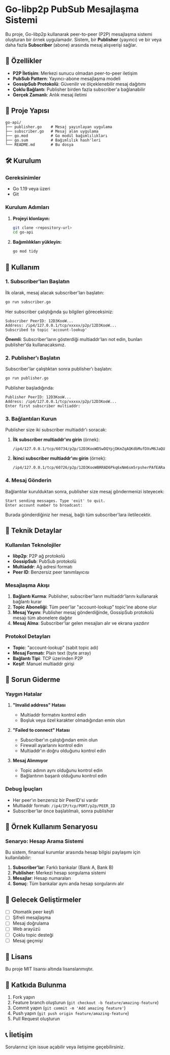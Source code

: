 # Go-libp2p PubSub Mesajlaşma Sistemi

Bu proje, Go-libp2p kullanarak peer-to-peer (P2P) mesajlaşma sistemi oluşturan bir örnek uygulamadır. Sistem, bir **Publisher** (yayıncı) ve bir veya daha fazla **Subscriber** (abone) arasında mesaj alışverişi sağlar.

## 🚀 Özellikler

- **P2P İletişim**: Merkezi sunucu olmadan peer-to-peer iletişim
- **PubSub Pattern**: Yayıncı-abone mesajlaşma modeli
- **GossipSub Protokolü**: Güvenilir ve ölçeklenebilir mesaj dağıtımı
- **Çoklu Bağlantı**: Publisher birden fazla subscriber'a bağlanabilir
- **Gerçek Zamanlı**: Anlık mesaj iletimi

## 📁 Proje Yapısı

```
go-api/
├── publisher.go    # Mesaj yayınlayan uygulama
├── subscriber.go   # Mesaj alan uygulama
├── go.mod          # Go modül bağımlılıkları
├── go.sum          # Bağımlılık hash'leri
└── README.md       # Bu dosya
```

## 🛠️ Kurulum

### Gereksinimler

- Go 1.19 veya üzeri
- Git

### Kurulum Adımları

1. **Projeyi klonlayın:**
   ```bash
   git clone <repository-url>
   cd go-api
   ```

2. **Bağımlılıkları yükleyin:**
   ```bash
   go mod tidy
   ```

## 🎯 Kullanım

### 1. Subscriber'ları Başlatın

İlk olarak, mesaj alacak subscriber'ları başlatın:

```bash
go run subscriber.go
```

Her subscriber çalıştığında şu bilgileri göreceksiniz:
```
Subscriber PeerID: 12D3KooW...
Address: /ip4/127.0.0.1/tcp/xxxxx/p2p/12D3KooW...
Subscribed to topic 'account-lookup'
```

**Önemli**: Subscriber'ların gösterdiği multiaddr'ları not edin, bunları publisher'da kullanacaksınız.

### 2. Publisher'ı Başlatın

Subscriber'lar çalıştıktan sonra publisher'ı başlatın:

```bash
go run publisher.go
```

Publisher başladığında:
```
Publisher PeerID: 12D3KooW...
Address: /ip4/127.0.0.1/tcp/xxxxx/p2p/12D3KooW...
Enter first subscriber multiaddr:
```

### 3. Bağlantıları Kurun

Publisher size iki subscriber multiaddr'ı soracak:

1. **İlk subscriber multiaddr'ını girin** (örnek):
   ```
   /ip4/127.0.0.1/tcp/60734/p2p/12D3KooWD5wDQYpjDKmZqAQKdbMufDXvM6JaQUm2ZH4WcsC8T1fd
   ```

2. **İkinci subscriber multiaddr'ını girin** (örnek):
   ```
   /ip4/127.0.0.1/tcp/60726/p2p/12D3KooWBRRAD6Pkq6xNm6sm5rpsherPAfEARa3GtnCoZyruhBLg
   ```

### 4. Mesaj Gönderin

Bağlantılar kurulduktan sonra, publisher size mesaj göndermenizi isteyecek:

```
Start sending messages. Type 'exit' to quit.
Enter account number to broadcast: 
```

Burada gönderdiğiniz her mesaj, bağlı tüm subscriber'lara iletilecektir.

## 🔧 Teknik Detaylar

### Kullanılan Teknolojiler

- **libp2p**: P2P ağ protokolü
- **GossipSub**: PubSub protokolü
- **Multiaddr**: Ağ adresi formatı
- **Peer ID**: Benzersiz peer tanımlayıcısı

### Mesajlaşma Akışı

1. **Bağlantı Kurma**: Publisher, subscriber'ların multiaddr'larını kullanarak bağlantı kurar
2. **Topic Aboneliği**: Tüm peer'lar "account-lookup" topic'ine abone olur
3. **Mesaj Yayını**: Publisher mesaj gönderdiğinde, GossipSub protokolü mesajı tüm abonelere dağıtır
4. **Mesaj Alma**: Subscriber'lar gelen mesajları alır ve ekrana yazdırır

### Protokol Detayları

- **Topic**: "account-lookup" (sabit topic adı)
- **Mesaj Formatı**: Plain text (byte array)
- **Bağlantı Tipi**: TCP üzerinden P2P
- **Keşif**: Manuel multiaddr girişi

## 🐛 Sorun Giderme

### Yaygın Hatalar

1. **"Invalid address" Hatası**
   - Multiaddr formatını kontrol edin
   - Boşluk veya özel karakter olmadığından emin olun

2. **"Failed to connect" Hatası**
   - Subscriber'ın çalıştığından emin olun
   - Firewall ayarlarını kontrol edin
   - Multiaddr'ın doğru olduğunu kontrol edin

3. **Mesaj Alınmıyor**
   - Topic adının aynı olduğunu kontrol edin
   - Bağlantının başarılı olduğunu kontrol edin

### Debug İpuçları

- Her peer'ın benzersiz bir PeerID'si vardır
- Multiaddr formatı: `/ip4/IP/tcp/PORT/p2p/PEER_ID`
- Subscriber'lar önce başlatılmalı, sonra publisher

## 📝 Örnek Kullanım Senaryosu

### Senaryo: Hesap Arama Sistemi

Bu sistem, finansal kurumlar arasında hesap bilgisi paylaşımı için kullanılabilir:

1. **Subscriber'lar**: Farklı bankalar (Bank A, Bank B)
2. **Publisher**: Merkezi hesap sorgulama sistemi
3. **Mesajlar**: Hesap numaraları
4. **Sonuç**: Tüm bankalar aynı anda hesap sorgularını alır

## 🔮 Gelecek Geliştirmeler

- [ ] Otomatik peer keşfi
- [ ] Şifreli mesajlaşma
- [ ] Mesaj doğrulama
- [ ] Web arayüzü
- [ ] Çoklu topic desteği
- [ ] Mesaj geçmişi

## 📄 Lisans

Bu proje MIT lisansı altında lisanslanmıştır.

## 🤝 Katkıda Bulunma

1. Fork yapın
2. Feature branch oluşturun (`git checkout -b feature/amazing-feature`)
3. Commit yapın (`git commit -m 'Add amazing feature'`)
4. Push yapın (`git push origin feature/amazing-feature`)
5. Pull Request oluşturun

## 📞 İletişim

Sorularınız için issue açabilir veya iletişime geçebilirsiniz. 